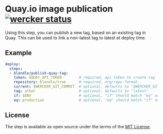 # Quay.io image publication [![wercker status](https://app.wercker.com/status/721109547b886fa42222b0b0ebb1e862/s/master "wercker status")](https://app.wercker.com/project/bykey/721109547b886fa42222b0b0ebb1e862)

Using this step, you can publish a new tag, based on an existing tag in Quay.
This can be used to link a non-latest tag to latest at deploy time.

## Example

```yml
deploy:
  steps:
  - blendle/publish-quay-tag:
    token: $QUAY_API_TOKEN        # required, api token to create tag
    repository: blendle/true      # required, org/repo format
    current: $WERCKER_GIT_COMMIT  # optional, defaults to "$WERCKER_GIT_COMMIT"
    tag: other                    # optional, defaults to "latest"
    if: $ENV                      # optional, "if" should match "eq" or step is skipped
    eq: production                # optional, "eq" should match "if" or step is skipped
```

## License

The step is available as open source under the terms of the [MIT License](http://opensource.org/licenses/MIT).
